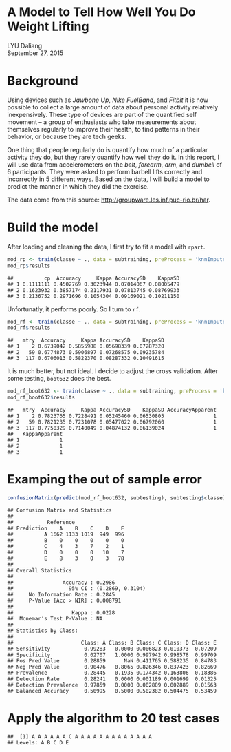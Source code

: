 # A Model to Tell How Well You Do Weight Lifting
LYU Daliang  
September 27, 2015  

# Background

Using devices such as _Jawbone Up_, _Nike FuelBand_, and _Fitbit_ it is now possible to collect a large amount of data about personal activity relatively inexpensively. These type of devices are part of the quantified self movement – a group of enthusiasts who take measurements about themselves regularly to improve their health, to find patterns in their behavior, or because they are tech geeks. 

One thing that people regularly do is quantify how much of a particular activity they do, but they rarely quantify how well they do it. In this report, I will use data from accelerometers on the _belt_, _forearm_, _arm_, and _dumbell_ of 6 participants. They were asked to perform barbell lifts correctly and incorrectly in 5 different ways. Based on the data, I will build a model to predict the manner in which they did the exercise. 

The data come from this source: <http://groupware.les.inf.puc-rio.br/har>.

# Build the model



After loading and cleaning the data, I first try to fit a model with `rpart`.


```r
mod_rp <- train(classe ~ ., data = subtraining, preProcess = 'knnImpute', method = 'rpart')
mod_rp$results
```

```
##          cp  Accuracy     Kappa AccuracySD    KappaSD
## 1 0.1111111 0.4502769 0.3023944 0.07014067 0.08005479
## 2 0.1623932 0.3857174 0.2117931 0.07813745 0.08769933
## 3 0.2136752 0.2971696 0.1054304 0.09169021 0.10211150
```

Unfortunatly, it performs poorly. So I turn to `rf`.


```r
mod_rf <- train(classe ~ ., data = subtraining, preProcess = 'knnImpute', method = 'rf')
mod_rf$results
```

```
##   mtry  Accuracy     Kappa AccuracySD    KappaSD
## 1    2 0.6739042 0.5855988 0.05698339 0.07287320
## 2   59 0.6774873 0.5906897 0.07268575 0.09235784
## 3  117 0.6706013 0.5822370 0.08287332 0.10491615
```

It is much better, but not ideal. I decide to adjust the cross validation. After some testing, `boot632` does the best.


```r
mod_rf_boot632 <- train(classe ~ ., data = subtraining, preProcess = 'knnImpute', method = 'rf', trControl = trainControl(method = 'boot632'))
mod_rf_boot632$results
```

```
##   mtry  Accuracy     Kappa AccuracySD    KappaSD AccuracyApparent
## 1    2 0.7823765 0.7228491 0.05245460 0.06530805                1
## 2   59 0.7821235 0.7231078 0.05477022 0.06792060                1
## 3  117 0.7750329 0.7140049 0.04874132 0.06139024                1
##   KappaApparent
## 1             1
## 2             1
## 3             1
```

# Examping the out of sample error


```r
confusionMatrix(predict(mod_rf_boot632, subtesting), subtesting$classe)
```

```
## Confusion Matrix and Statistics
## 
##           Reference
## Prediction    A    B    C    D    E
##          A 1662 1133 1019  949  996
##          B    0    0    0    0    0
##          C    4    3    7    2    1
##          D    0    0    0   10    7
##          E    8    3    0    3   78
## 
## Overall Statistics
##                                           
##                Accuracy : 0.2986          
##                  95% CI : (0.2869, 0.3104)
##     No Information Rate : 0.2845          
##     P-Value [Acc > NIR] : 0.008791        
##                                           
##                   Kappa : 0.0228          
##  Mcnemar's Test P-Value : NA              
## 
## Statistics by Class:
## 
##                      Class: A Class: B Class: C Class: D Class: E
## Sensitivity           0.99283   0.0000 0.006823 0.010373  0.07209
## Specificity           0.02707   1.0000 0.997942 0.998578  0.99709
## Pos Pred Value        0.28859      NaN 0.411765 0.588235  0.84783
## Neg Pred Value        0.90476   0.8065 0.826346 0.837423  0.82669
## Prevalence            0.28445   0.1935 0.174342 0.163806  0.18386
## Detection Rate        0.28241   0.0000 0.001189 0.001699  0.01325
## Detection Prevalence  0.97859   0.0000 0.002889 0.002889  0.01563
## Balanced Accuracy     0.50995   0.5000 0.502382 0.504475  0.53459
```

# Apply the algorithm to 20 test cases 


```
##  [1] A A A A A A C A A A A A A A A A A A A A
## Levels: A B C D E
```
